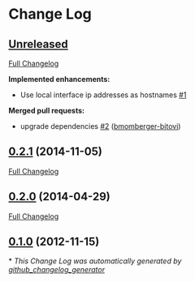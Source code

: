 # Change Log

## [Unreleased](https://github.com/daffl/miner/tree/HEAD)

[Full Changelog](https://github.com/daffl/miner/compare/0.2.1...HEAD)

**Implemented enhancements:**

- Use local interface ip addresses as hostnames [\#1](https://github.com/daffl/miner/issues/1)

**Merged pull requests:**

- upgrade dependencies [\#2](https://github.com/daffl/miner/pull/2) ([bmomberger-bitovi](https://github.com/bmomberger-bitovi))

## [0.2.1](https://github.com/daffl/miner/tree/0.2.1) (2014-11-05)
[Full Changelog](https://github.com/daffl/miner/compare/0.2.0...0.2.1)

## [0.2.0](https://github.com/daffl/miner/tree/0.2.0) (2014-04-29)
[Full Changelog](https://github.com/daffl/miner/compare/0.1.0...0.2.0)

## [0.1.0](https://github.com/daffl/miner/tree/0.1.0) (2012-11-15)


\* *This Change Log was automatically generated by [github_changelog_generator](https://github.com/skywinder/Github-Changelog-Generator)*